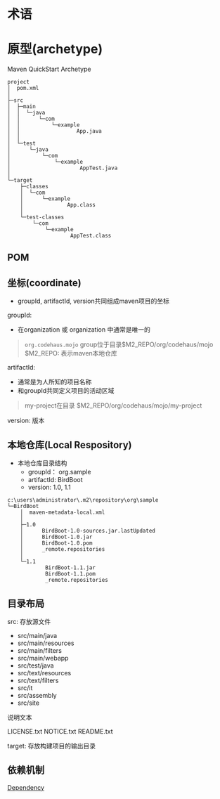 # 术语

# 原型(archetype)

Maven QuickStart Archetype

```shell
project
│  pom.xml
│
├─src
│  ├─main
│  │  └─java
│  │      └─com
│  │          └─example
│  │                  App.java
│  │
│  └─test
│      └─java
│          └─com
│              └─example
│                      AppTest.java
│
└─target
    ├─classes
    │  └─com
    │      └─example
    │              App.class
    │
    └─test-classes
        └─com
            └─example
                    AppTest.class
```


## POM

## 坐标(coordinate)

- groupId, artifactId, version共同组成maven项目的坐标

groupId: 

- 在organization 或 organization 中通常是唯一的

> `org.codehaus.mojo` group位于目录$M2_REPO/org/codehaus/mojo
> $M2_REPO: 表示maven本地仓库

artifactId: 

- 通常是为人所知的项目名称
- 和groupId共同定义项目的活动区域

> my-project在目录 $M2_REPO/org/codehaus/mojo/my-project

version: 版本

## 本地仓库(Local Respository)

- 本地仓库目录结构
  - groupId： org.sample
  - artifactId: BirdBoot
  - version: 1.0, 1.1

```
c:\users\administrator\.m2\repository\org\sample
└─BirdBoot
    │  maven-metadata-local.xml
    │
    ├─1.0
    │      BirdBoot-1.0-sources.jar.lastUpdated
    │      BirdBoot-1.0.jar
    │      BirdBoot-1.0.pom
    │      _remote.repositories
    │
    └─1.1
            BirdBoot-1.1.jar
            BirdBoot-1.1.pom
            _remote.repositories
```

## 目录布局

src: 存放源文件

- src/main/java
- src/main/resources
- src/main/filters
- src/main/webapp
- src/test/java
- src/text/resources
- src/text/filters
- src/it
- src/assembly
- src/site

说明文本

LICENSE.txt
NOTICE.txt
README.txt

target: 存放构建项目的输出目录


## 依赖机制

[Dependency](Maven_Term_Dependency.md)

